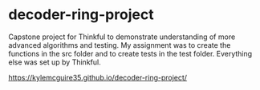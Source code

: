 # decoder-ring-project
Capstone project for Thinkful to demonstrate understanding of more advanced algorithms and testing.
My assignment was to create the functions in the src folder and to create tests in the test folder.
Everything else was set up by Thinkful.

https://kylemcguire35.github.io/decoder-ring-project/
